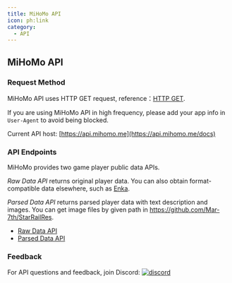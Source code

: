 ```yaml
---
title: MiHoMo API
icon: ph:link
category:
  - API
---
```


## MiHoMo API

### Request Method

MiHoMo API uses HTTP GET request, reference：[HTTP GET](https://developer.mozilla.org/en-US/docs/Web/HTTP/Methods/GET).

If you are using MiHoMo API in high frequency, please add your app info in `User-Agent` to avoid being blocked.

Current API host: [https://api.mihomo.me](https://api.mihomo.me/docs)

### API Endpoints

MiHoMo provides two game player public data APIs.

_Raw Data API_ returns original player data. You can also obtain format-compatible data elsewhere, such as [Enka](https://enka.network/?hsr).

_Parsed Data API_ returns parsed player data with text description and images. You can get image files by given path in <https://github.com/Mar-7th/StarRailRes>.

- [Raw Data API](raw.md)
- [Parsed Data API](parsed.md)

### Feedback

For API questions and feedback, join Discord: [![discord](https://img.shields.io/badge/MiHoMo-blue?logo=discord&logoColor=white)](https://discord.gg/SxCGCGSjbX)
